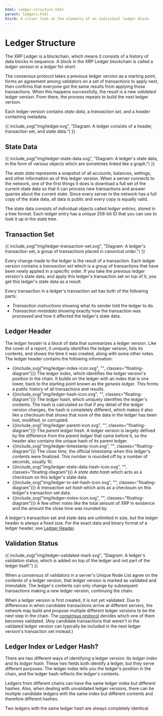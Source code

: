 ```yaml
---
html: ledger-structure.html
parent: ledgers.html
blurb: A closer look at the elements of an individual ledger block.
---
```

# Ledger Structure

The XRP Ledger is a blockchain, which means it consists of a history of data blocks in sequence. A block in the XRP Ledger blockchain is called a _ledger version_ or a _ledger_ for short.

The consensus protocol takes a previous ledger version as a starting point, forms an agreement among validators on a set of transactions to apply next, then confirms that everyone got the same results from applying those transactions. When this happens successfully, the result is a new _validated_ ledger version. From there, the process repeats to build the next ledger version.

Each ledger version contains _state data_, a _transaction set_, and a _header_ containing metadata.

{{ include_svg("img/ledger.svg", "Diagram: A ledger consists of a header, transaction set, and state data.") }}


## State Data

{{ include_svg("img/ledger-state-data.svg", "Diagram: A ledger's state data, in the form of various objects which are sometimes linked like a graph.") }}

The _state data_ represents a snapshot of all accounts, balances, settings, and other information as of this ledger version. When a server connects to the network, one of the first things it does is download a full set of the current state data so that it can process new transactions and answer queries about the current state. Since every server in the network has a full copy of the state data, all data is public and every copy is equally valid.

The state data consists of individual objects called _ledger entries_, stored in a tree format. Each ledger entry has a unique 256-bit ID that you can use to look it up in the state tree.

## Transaction Set

{{ include_svg("img/ledger-transaction-set.svg", "Diagram: A ledger's transaction set, a group of transactions placed in canonical order.") }}

Every change made to the ledger is the result of a transaction. Each ledger version contains a _transaction set_ which is a group of transactions that have been newly applied in a specific order. If you take the previous ledger version's state data, and apply this ledger's transaction set on top of it, you get this ledger's state data as a result.

Every transaction in a ledger's transaction set has both of the following parts:

- _Transaction instructions_ showing what its sender told the ledger to do.
- _Transaction metadata_ showing exactly how the transaction was processed and how it affected the ledger's state data.


## Ledger Header

The _ledger header_ is a block of data that summarizes a ledger version. Like the cover of a report, it uniquely identifies the ledger version, lists its contents, and shows the time it was created, along with some other notes. The ledger header contains the following information:

<!-- Note: the alt text for the diagrams is intentionally empty because any caption would be redundant with the text. -->

- {{include_svg("img/ledger-index-icon.svg", "", classes="floating-diagram")}} The _ledger index_, which identifies the ledger version's position in the chain. It builds on the ledger with an index that is one lower, back to the starting point known as the _genesis ledger_. This forms a public history of all transactions and results.
- {{include_svg("img/ledger-hash-icon.svg", "", classes="floating-diagram")}} The _ledger hash_, which uniquely identifies the ledger's contents. The hash is calculated so that if any detail of the ledger version changes, the hash is completely different, which makes it also like a checksum that shows that none of the data in the ledger has been lost, modified, or corrupted.
- {{include_svg("img/ledger-parent-icon.svg", "", classes="floating-diagram")}} The _parent ledger hash_. A ledger version is largely defined by the difference from the _parent ledger_ that came before it, so the header also contains the unique hash of its parent ledger.
- {{include_svg("img/ledger-timestamp-icon.svg", "", classes="floating-diagram")}} The _close time_, the official timestamp when this ledger's contents were finalized. This number is rounded off by a number of seconds, usually 10.
- {{include_svg("img/ledger-state-data-hash-icon.svg", "", classes="floating-diagram")}} A _state data hash_ which acts as a checksum on this ledger's state data.
- {{include_svg("img/ledger-tx-set-hash-icon.svg", "", classes="floating-diagram")}} A _transaction set hash_ which acts as a checksum on this ledger's transaction set data.
- {{include_svg("img/ledger-notes-icon.svg", "", classes="floating-diagram")}} A few other notes like the total amount of XRP in existence and the amount the close time was rounded by.

A ledger's transaction set and state data are unlimited in size, but the ledger header is always a fixed size. For the exact data and binary format of a ledger header, see [Ledger Header](ledger-header.html).


## Validation Status

{{ include_svg("img/ledger-validated-mark.svg", "Diagram: A ledger's validation status, which is added on top of the ledger and not part of the ledger itself.") }}

When a consensus of validators in a server's Unique Node List agree on the contents of a ledger version, that ledger version is marked as validated and immutable. The ledger's contents can only change by subsequent transactions making a new ledger version, continuing the chain.

When a ledger version is first created, it is not yet validated. Due to differences in when candidate transactions arrive at different servers, the network may build and propose multiple different ledger versions to be the next step in the chain. The [consensus protocol](consensus.html) decides which one of them becomes validated. (Any candidate transactions that weren't in the validated ledger version can typically be included in the next ledger version's transaction set instead.)


## Ledger Index or Ledger Hash?

There are two different ways of identifying a ledger version: its _ledger index_ and its _ledger hash_. These two fields both identify a ledger, but they serve different purposes. The ledger index tells you the ledger's position in the chain, and the ledger hash reflects the ledger's contents.

Ledgers from different chains can have the same ledger index but different hashes. Also, when dealing with unvalidated ledger versions, there can be multiple candidate ledgers with the same index but different contents and therefore different hashes.

Two ledgers with the same ledger hash are always completely identical.